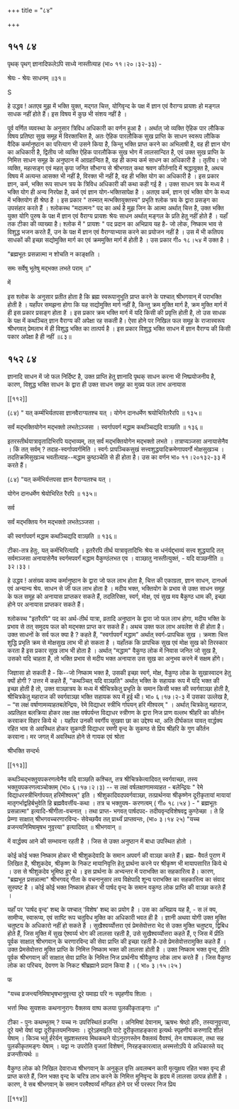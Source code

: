 +++
title = "८४"

+++


## १५१ ८४
पृथक् पृथग् ज्ञानादिफलेऽपि साध्ये नास्तीत्याह (भा० ११।२०।३२-३३) - 

श्रेयः - श्रेयः साधनम् ॥३१॥ 

S 

हे उद्धव ! अतएव मुझ में भक्ति युक्त, मद्गत चित्त, योगिवृन्द के पक्ष में ज्ञान एवं वैराग्य प्रायशः हो मङ्गल साधक नहीं होते हैं। इस विषय में कुछ भी संशय नहीं है । 

पूर्व वर्णित व्यवस्था के अनुसार त्रिविध अधिकारी का वर्णन हुआ है । अर्थात् जो व्यक्ति ऐहिक पार लौकिक विषय प्रतिष्ठा सुख समूह में विरक्तचित्त है, अतः ऐहिक पारलौकिक सुख प्राप्ति के साधन स्वरूप लौकिक वैदिक कर्मानुष्ठान का परित्याग भी उसने किया है, किन्तु भक्ति प्राप्त करने का अभिलाषी है, वह ही ज्ञान योग का अधिकारी है, द्वितीय जो व्यक्ति ऐहिक पारलौकिक सुख भोग में लालसान्दित है, एवं उक्त सुख प्राप्ति के निमित्त साधन समूह के अनुष्ठान में आग्रहान्वित है, वह ही काम्य कर्म साधन का अधिकारी है । तृतीय। जो व्यक्ति, महत्सङ्ग एवं महत् कृपा जनित सौभाग्य से श्रीभगवत् कथा श्रवण कीर्तनादि में श्रद्धायुक्त है, अथच विषय में अत्यन्त आसक्त भी नहीं है, विरक्त भी नहीं है, वह ही भक्ति योग का अधिकारी है । इस प्रकार ज्ञान, कर्म, भक्ति रूप साधन त्रय के त्रिविध अधिकारी की कथा कही गई है । उक्त साधन त्रय के मध्य में भक्ति योग ही अन्य निरपेक्ष है, कर्म एवं ज्ञान योग-भक्तिसापेक्ष है । अतएव कर्म, ज्ञान एवं भक्ति योग के मध्य में भक्तियोग ही श्रेष्ठ है । इस प्रकार " तस्मात् मत्भक्तियुक्तस्य" प्रभृति श्लोक त्रय के द्वारा प्रसङ्ग का उपसंहार करते हैं । श्लोकस्थ "मदात्मनः" पद का अर्थ है मुझ जिन के आत्मा अर्थात् चित्त है, उक्त भक्ति युक्त योगि पुरुष के पक्ष में ज्ञान एवं वैराग्य प्रायशः श्रेयः साधन अर्थात् मङ्गल के प्रति हेतु नहीं होते हैं । यहाँ तक टीका की व्याख्या है। श्लोक में " प्रायशः " पद प्रदान का अभिप्राय यह है- जो लोक, निष्काम भाव से विशुद्ध भजन करते हैं, उन के पक्ष में ज्ञान एवं वैराग्याभ्यास करने का प्रयोजन नहीं है । उस में भी कतिपय साधकों की इच्छा सद्योमुक्ति मार्ग का एवं क्रममुक्ति मार्ग में होती है । उस प्रकार गी० १८।५४ में उक्त है । 

"ब्रह्मभूतः प्रसन्नात्मा न शोचति न काङ्क्षति । 

समः सर्वेषु भूतेषु मद्भक्त लभते पराम् ॥" 

में 

इस श्लोक के अनुसार प्रतीत होता है कि ब्रह्म स्वरूपानुभूति प्राप्त करने के पश्चात् श्रीभगवान् में पराभक्ति होती है । यहाँपर समझना होगा कि यह सद्योमुक्ति मार्ग नहीं है, किन्तु क्रम मुक्ति मार्ग है, क्रम मुक्ति मार्ग में ही इस प्रकार प्रसङ्ग होता है । इस प्रकार क्रम भक्ति मार्ग में यदि किसी की प्रवृत्ति होती है, तो उस साधक के पक्ष में कथञ्चित् ज्ञान वैराग्य की अपेक्षा रह सकती है। ऐसा होने पर निखिल फल समूह के राजास्वरूप श्रीभगवत् प्रेमलाभ में ही विशुद्ध भक्ति का तात्पर्य है । इस प्रकार विशुद्ध भक्ति साधन में ज्ञान वैराग्य की किसी पकार अपेक्षा है ही नहीं ॥८३॥ 


## १५२ ८४
ज्ञानादि साधन में जो फल निर्दिष्ट है, उक्त प्राप्ति हेतु ज्ञानादि पृथक् साधन करना भी निष्प्रयोजनीय है, कारण, विशुद्ध भक्ति साधन के द्वारा ही उक्त साधन समूह का मुख्य फल लाभ अनायास 

[[११२]] 



(८४) " यत् कर्म्मभिर्यतपसा ज्ञानवैराग्यतश्च यत् । योगेन दानधर्मेण श्रयोभिरितरैरपि ॥ १३५॥ 

सर्वं मद्भक्तियोगेन मद्भक्तो लभतेऽञ्जसा । स्वर्गापवर्ग मद्धाम कथञ्चिद्यदि वाञ्छति ॥ १३६॥ 

इतरस्तीर्थयात्रावृतादिभिरपि यद्भाव्यम्, तत् सर्वं मद्भक्तियोगेन मद्भक्तो लभते । तत्राप्यञ्जसा अनायासेनैव । किं तत् सर्वम् ? तदाह-स्वर्गापवर्गमिति । स्वर्गः प्रापञ्चिकसुखं सत्त्वशुद्धयादिक्रमेणापवर्गो मोक्षसुखञ्च । तदतिक्रमिसुखञ्च भवतीत्याह--मद्धाम कुष्ठञ्चेति से ही होता है। उस का वर्णन भा० ११।२०१३२-३३ में करते हैं। 

(८४) "यत् कर्मभिर्यत्तपसा ज्ञान वैराग्यतश्च यत् । 

योगेन दानधर्मेण श्रेयोभिरित रैरपि ॥ १३५॥ 

सर्व 

सर्वं मद्भक्तिय गेन मद्भक्तो लभतेऽञ्जसा । 

की स्वर्गापवर्ग मद्धाम कथञ्चिद्यदि वाञ्छति ॥ १३६॥ 

टीका-तत्र हेतुः, यत् कर्मभिरित्यादि । इतरैरपि तीर्थ यात्रावृतादिभिः श्रेयः स धनंर्यद्द्भाव्यं सत्त्व शुद्धयादि तत् सर्वमञ्जसा अनायासेनैव स्वर्गमपवर्गं मद्धाम वैकुण्ठंलभत एव । वाञ्छातु नास्तीत्युक्तं, - यदि वाञ्छनीति ॥३२।३३। 

हे उद्धव ! असंख्य काम्य कर्मानुष्ठान के द्वारा जो फल लाभ होता है, चित्त की एकाग्रता, ज्ञान साधन, दानधर्म एवं अन्यान्य श्रेय. साधन से जी फल लाभ होता है । मदीय भक्त, भक्तियोग के प्रभाव से उक्त साधन समूह के फल समूह को अनायास प्राप्तकर सकते हैं, तदतिरिक्त, स्वर्ग, मोक्ष, एवं सुख मय बैकुण्ठ धाम की, इच्छा होने पर अनायास प्राप्तकर सकते हैं। 

श्लोकस्थ "इतरैरपि" पद का अर्थ-तीर्थ यात्रा, व्रतादि अनुष्ठान के द्वारा जो फल लाभ होगा, मदीय भक्ति के प्रभाव से तत् समुदय फल को मद्भक्त प्राप्त कर सकते हैं। अथच उक्त फल लाभ अवलेश से ही होता है। उक्त साधनों के सर्व फल क्या है ? कहते हैं, “स्वर्गापवर्गं मद्धाम” अर्थात् स्वर्ग-प्रापचिक सुख । क्रमशः चित्त शुद्धि प्रभृति क्रम से मोक्षसुख लाभ भी हो सकता है । यहाँतक कि प्रापचिक सुख एवं मोक्ष सुख को तिरस्कार करता है इस प्रकार सुख लाभ भी होता है । अर्थात् "मद्धाम" वैकुण्ठ लोक में निवास जनित जो सुख है, उसको यदि चाहता है, तो भक्ति प्रभाव से मदीय भक्त अनायास उस सुख का अनुभव करने में सक्षम होंगे। 

जिज्ञासा हो सकती है - कि--जो निष्काम भक्त है, उसकी इच्छा स्वर्ग, मोक्ष, वैकुण्ठ लोक के सुखास्वादन हेतु क्यों होगी ? उत्तर में कहते हैं, "कथञ्चित् यदि वाञ्छति" अर्थात् भक्ति के सहायक रूप में यदि भक्त की इच्छा होती है तो, उक्त वाञ्छात्रय के मध्य में श्रीचित्रकेतु प्रभृति के समान किसी भक्त की स्वर्गवाञ्छा होती है, श्रीचित्रकेतु महाराज की स्वर्गवाञ्छा भक्ति सहायक रूप में हुई थी। भा० ६।१७।२-३ में उसका उल्लेख है, – “स लक्षं वर्षाणामव्याहतबलेन्द्रियः, रेमे विद्याधर स्त्रीभि र्गापयन् हरि मीश्वरम् " । अर्थात् चित्रकेतु महाराज, अप्रतिहत बलक्रिया होकर लक्ष लक्ष वर्षपर्यन्त विद्याधर स्त्रीगण के द्वारा निज प्राण वल्लभ श्रीहरि का कीर्तन करवाकर विहार किये थे । यहाँपर उनकी स्वर्गीय सुखवा छा का उद्देश्य था, अति दीर्घकाल यावत् वार्द्धक्य रहित भाव से अवस्थित होकर सुकण्ठी विद्याधर रमणी वृन्द के सुकण्ठ से प्रिय श्रीहरि के गुण कीर्तन करवाना। मर जगत् में अवस्थित होने से गायक एवं श्रोता 

श्रीभक्ति सन्दर्भः 

[[११३]]

कथञ्चिद्भक्तुयपकरणत्वेनैव यदि वाञ्छति कश्चित्, तत्र श्रीचित्रकेत्वादिवत् स्वर्गवाच्छा, तस्य भक्तुयपकरणत्वञ्चोक्तम् (भा० ६।१७।२।३) -- स लक्षं वर्षलक्षाणामव्याहत - बलेन्द्रियः " रेमे विद्याधरस्त्रीभिर्गापयत् हरिमीश्वरम्" इति । श्रीशुकादिवदपवर्गवाञ्छा, तत्प्रार्थनया श्रीकृष्णेन दूरीकृतायां मायायां मातृगर्भाद्वहिर्बभुवेति हि ब्रह्मवैवर्त्तीय-कथा । तत्र च भक्तुयष- करणत्वम् ( गी० १८।५४ ) - " ब्रह्मभूतः प्रसन्नात्मा" इत्यादि-श्रीगीता-वचनात् । तथा प्राप्त- भगवत् पार्षदपद- तदीयवृन्दविशेषवद्व कुण्ठेच्छा । ते हि प्रेम्णा साक्षात् श्रीभगवच्चरणारविन्द- सेवेच्छयैव तत् प्रार्थ्यं प्राप्तवन्तः, (भा० ३।१४ २५) "यच्च व्रजन्त्यनिमिषामृषभ नुवृत्त्या" इत्यादिवत् ॥ श्रीभगवान् ॥ 

में वार्द्धक्य आने की सम्भावना रहती है । जिस से उक्त अनुष्ठान में बाधा उपस्थित होतो । 

कोई कोई भक्त निष्काम होकर भी श्रीशुकदेवादि के समान अपवर्ग की वाञ्छा करते हैं। ब्रह्म- वैवर्त पुराण में लिखित है, श्रीशुकदेव, श्रीकृष्ण के निकट मायानिवृत्ति हेतु प्रार्थना करने पर श्रीकृष्ण भी मायापसारित किये थे । उस से श्रीशुकदेव भूमिष्ठ हुए थे । इस प्रार्थना के अभ्यन्तर में पराभक्ति का सहकारित्व है। कारण, "ब्रह्मभूत प्रसन्नात्मा" श्रीभगवद् गीता के वचनानुसार लय विक्षेपादि शून्य पराभक्ति का सहकारित्व का संवाद सुस्पष्ट है । कोई कोई भक्त निष्काम होकर भी पार्षद वृन्द के समान वकुण्ठ लोक प्राप्ति की वाञ्छा करते हैं । 

यहाँ पर 'पार्षद वृन्द' शब्द के पश्चात् 'विशेष' शब्द का प्रयोग है । उस का अभिप्राय यह है, - स लं क्य, सामीप्य, स्वारूप्य, एवं साष्टि रूप चतुविध मुक्ति का अधिकारी भवत ही है । ज्ञानी अथवा योगी उक्त मुक्ति चतुष्टय के अधिकारो नहीं हो सकते हैं । सुखैश्वर्य्योत्तरा एवं प्रेमसेवोत्तरा भेद से उक्त मुक्ति चतुष्टय, द्विबिध होते हैं, जिस मुक्ति में सुख ऐश्वर्य्य भोग की लालसा रहती है, उसे सुखैश्वर्य्योत्तरा कहते हैं, ए जिस में प्रीति पूर्वक साक्षात् श्रीभगवान् के चरणारविन्द की सेवा प्राप्ति की इच्छा रहती है-उसे प्रेमसेवोत्तरामुक्ति कहते हैं । उक्त प्रेमसेवोत्तरा मुक्ति प्राप्ति के निमित्त निष्काम भक्त की लालसा होती है । उक्त निष्काम भक्त वृन्द, प्रीति पूर्वक श्रीभगवान् की साक्षात् सेवा प्राप्ति के निमित्त निज प्रार्थनीय श्रीवैकुण्ठ लोक लाभ करते हैं । जिस वैकुण्ठ लोक का परिचय, देवगण के निकट श्रीब्रह्माने प्रदान किया है । ( भा० ३।१५।२५ ) 

फ 

"यच्च व्रजन्त्यनिमिषाभृषभानुवृत्त्या दूरे यमाह्य परि नः स्पृहणीय शिलाः । 

भर्त्ता मिथः सुयशसः कथनानुरागः वैक्लव्य वाष्प कलया पुलकीकृताङ्गाः ॥" 

टीका - पुनः कथम्भूतम् ? यच्च नः उपरिस्थितं व्रजन्ति । अनिमिषां देवानाम्, ऋषभः श्रेष्ठो हरिः, तस्यानुवृत्त्या, दूरे यमो येषां यद्वा दूरीकृतयमनियमाः । दूरेऽहमाइति पाटे दूरीकृताहङ्कारा इत्यर्थः स्पृहणीयं करुणादि शीलं येषाम् । किञ्च भर्तु र्हरेर्यन् सुप्रशस्तस्य मिथकथने योऽनुरागस्तेन वैक्लव्यं वैवश्यं, तेन वाष्पकला, तथा सह पुलकीकृतमङ्गः येषाम् । यद्वा नः उपरोति वृजतां विशेषणं, निरहङ्कारत्वात् अस्मत्तोऽपि ये अधिकास्ते यद् व्रजन्तीत्यर्थः ॥ 

वैकुण्ठ लोक को निखिल देवाराध्य श्रीभगवान् के अनुकूल वृत्ति अवलम्बन कारी मृत्युक्षय रहित भक्त वृन्द ही प्राप्त करते हैं, जिन भक्त वृन्द के चरित्र लाभ करने के निमित्त मुनिवृन्द के हृदय में लालसा उत्पन्न होती है । कारण, वे सब श्रीभगवान् के समान परमैश्वर्य्यं मण्डित होने पर भी परस्पर निज प्रिय 


[[११४]] 
